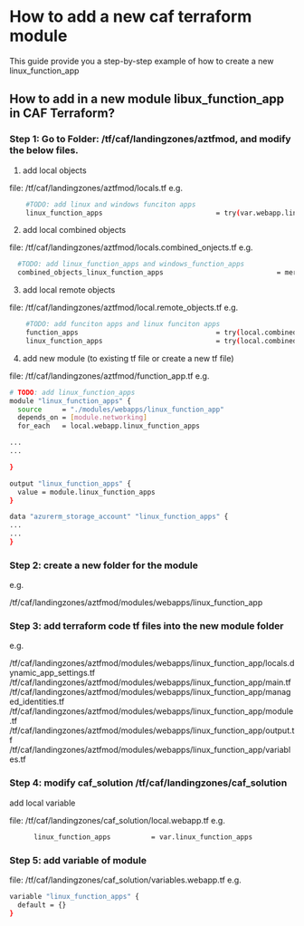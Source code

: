 # How to add a new caf terraform module

This guide provide you a step-by-step example of how to create a new linux_function_app

## How to add in a new module libux_function_app in CAF Terraform?

### Step 1: Go to Folder: /tf/caf/landingzones/aztfmod, and modify the below files.

1. add local objects

file: /tf/caf/landingzones/aztfmod/locals.tf 
e.g.
```bash
    #TODO: add linux and windows funciton apps
    linux_function_apps                            = try(var.webapp.linux_function_apps, {})
```

2. add local combined objects

file: /tf/caf/landingzones/aztfmod/locals.combined_onjects.tf
e.g.
```bash
  #TODO: add linux_function_apps and windows_function_apps
  combined_objects_linux_function_apps                            = merge(tomap({ (local.client_config.landingzone_key) = module.linux_function_apps }), try(var.remote_objects.linux_function_apps, {}))
```

3. add local remote objects

file: /tf/caf/landingzones/aztfmod/local.remote_objects.tf
e.g.
```bash
    #TODO: add funciton apps and linux funciton apps
    function_apps                                  = try(local.combined_objects_azurerm_function_apps, null)
    linux_function_apps                            = try(local.combined_objects_linux_function_apps, null)
```

4. add new module (to existing tf file or create a new tf file)

file: /tf/caf/landingzones/aztfmod/function_app.tf
e.g.
```bash
# TODO: add linux_function_apps
module "linux_function_apps" {
  source     = "./modules/webapps/linux_function_app"
  depends_on = [module.networking]
  for_each   = local.webapp.linux_function_apps

...
...

}

output "linux_function_apps" {
  value = module.linux_function_apps
}

data "azurerm_storage_account" "linux_function_apps" {
...
...
}
```

### Step 2: create a new folder for the module 
e.g.

/tf/caf/landingzones/aztfmod/modules/webapps/linux_function_app

### Step 3: add terraform code tf files into the new module folder
e.g.

/tf/caf/landingzones/aztfmod/modules/webapps/linux_function_app/locals.dynamic_app_settings.tf
/tf/caf/landingzones/aztfmod/modules/webapps/linux_function_app/main.tf
/tf/caf/landingzones/aztfmod/modules/webapps/linux_function_app/managed_identities.tf
/tf/caf/landingzones/aztfmod/modules/webapps/linux_function_app/module.tf
/tf/caf/landingzones/aztfmod/modules/webapps/linux_function_app/output.tf
/tf/caf/landingzones/aztfmod/modules/webapps/linux_function_app/variables.tf

### Step 4: modify caf_solution /tf/caf/landingzones/caf_solution
add local variable

file: /tf/caf/landingzones/caf_solution/local.webapp.tf
e.g.
```bash
      linux_function_apps          = var.linux_function_apps
```

### Step 5: add variable of module 

file: /tf/caf/landingzones/caf_solution/variables.webapp.tf
e.g.
```bash
variable "linux_function_apps" {
  default = {}
}
```


